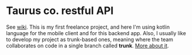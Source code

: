 # Taurus co. restful API

See [wiki](https://github.com/kenkoro/taurus-restful-api/wiki). This is my first freelance project, and here I'm using
kotlin language for the mobile client and for this backend app. Also, I usually like to develop my project as trunk-based
ones, meaning where the team collaborates on code in a single branch called **trunk**.
[More about it](https://trunkbaseddevelopment.com/).
